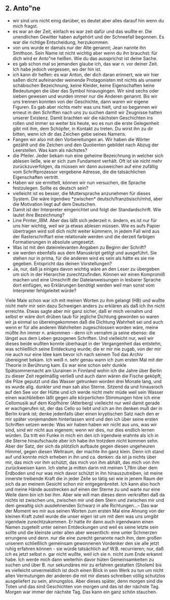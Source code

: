 ## 2. Anto"ne
- wir sind uns nicht einig darüber, es deutet aber alles darauf hin wenn du mich fragst.   
- es war an der Zeit, einfach es war zeit dafür und das wußte er. Die unendlichen Gewitter haben aufgehört und der Schneefall begonnen. Es war die richtige Entscheidung, herzukommen.   
- von uns wurde er damals nur der Alte genannt; Jean nannte ihn Smithson. Sein Name ist nicht wichtig aber wenn du ihn brauchst: für dich wird er Anto&quot;ne heißen. Wie du das aussprichst ist deine Sache.   
- es gab schon mal so jemanden glaube ich, das war n. vor deiner Zeit. Ich habe jedoch vergessen, wo der hin ist.    
- ich kann dir helfen: es war Anton, der dich daran erinnert, wie wir hier saßen dicht aufeinander weinende Protagonisten mit nichts als unserer schäbischen Bezeichnung, keine Kleider, keine Eigenschaften keine Bedeutungen die über das Symbol hinausgingen. Wir sind sechs oder sieben gewesen und wurden immer nur die Anderen genannt. Bis wir uns trennen konnten von der Geschichte, dann waren wir eigene Figuren. Es gab aber nichts mehr was uns hielt, und so begannen wir erneut in den Schriften nach uns zu suchen damit wir Zeugnisse hatten unserer Existenz. Damit brachten wir die nächsten Geschichten ins rollen und immer so weiter bis heute, wo es nun die erste Gelegenheit gibt mit ihm, dem Schöpfer, in Kontakt zu treten. Du wirst ihn zu dir bitten, wenn ich dir das Zeichen gebe seines Namens.    
	<li>Fangen wir also mit den Vorbereitungen an. Wir haben die Wörter gezählt und die Zeichen und den Quotienten gebildet nach Abzug der Leerstellen. Was kam als nächstes?</li>
	<li>die Pfeiler. Jeder bekam nun eine geheime Bezeichnung in welcher sich ablesen ließe, wie er sich zum Fundament verhält. Oft ist sie nicht mehr zurückzuverfolgen, da müssen wir dann ausweichen auf eine zufällig vom Schriftprozessor vergebene Adresse, die die tatsächlichen Eigenschaften vertritt.</li>
	<li>Haben wir sie ermittelt, können wir nun versuchen, die Sprache festzulegen. Sollte es deutsch sein?</li>
	<li>vielleicht ist es besser, die Muttersprache anzunehmen für dieses System. Die wäre irgendwo *zwischen* deutsch/französisch/mhd, aber die Motivation liegt auf dem Deutschen.</li>
	<li>Damit ist der Interpreter eingerichtet und folgt der Standardschrift. Wie lautet ihre Bezeichnung? </li>
	<li>Line Printer_IBM. Aber das läßt sich jederzeit n. ändern, es ist nur für uns hier wichtig, weil wir ja etwas ablesen müssen. Wie es aufs Papier übertragen wird soll dich nicht weiter kümmern, in jedem Fall wird aus der Rasterschriftart eine relationale werden und die derzeit farbigen Formatierungen in absolute umgesetzt. </li>
	<li>Was ist mit den dateirelevanten Angaben zu Beginn der Schrift?</li>
	<li>sie werden ebenfalls aus dem Manuskript getilgt und ausgeführt. Sie stehen nur in prima, für die anderen wird es sein als hätte es sie nie gegeben. Entspricht das deinen Vorstellungen?</li>
	<li>Ja, nur, daß ja einiges davon wichtig wäre an den Leser zu übergeben um sich in der Hierarchie zurechtzufinden. Können wir einen Kompromiß machen und eine Umschrift der Dateianweisungen in lesbarer Sprache dort einfügen, wo Erklärungen benötigt werden weil man sonst vom Interpreter fehlgeleitet würde?</li>
 Viele Male schon war ich mit meinen Worten zu ihm gelangt (HB) und wußte nicht mehr mir sein dazu Schweigen anders zu erklären als daß ich ihn nicht erreichte. Etwas sagte aber mir ganz sicher, daß er mich vernahm und selbst er wäre dort drüben taub für jegliche Dichtung geworden so waren wir ja einmal so übereingekommen daß die Dichtung Wahrheit sei und auch wenn er für alle anderen Wahrheiten zugeschlossen worden wäre, meine müßte ihn immer n. ankommen - denn ich vernahm ja seine ebenso: die längst aus dem Leben gezogenen Schriften. Und vielleicht nur, weil wir dieses beide wußten konnte überhaupt in der Vergangenheit das entstehn, was schließlich seine Entdeckung wurde; die er mir nie zugab, von der mir nie auch nur eine Idee kam bevor ich nach seinem Tod das Archiv übereignet bekam. Ich weiß n. sehr genau wann ich zum ersten Mal mit der Theorie in Berührung kam. Es war eine schon sehr dunkle Spätsommernacht am Uurainen in Finnland wohin ich die Jahre über Berlin zu dieser Zeit regelmäßig verließ und auch dann wären die Fische geköpft, die Pilze geputzt und das Wasser getrunken worden drei Monate lang, und es wurde allg. dunkler und man sah also Sterne. Sitzend da und hinausroch auf den See vor der Hütte und ich werde nicht mehr müde weil sein Wasser einen wachbleiben läßt gegen alle körperlichen Stimmungen höre ich eine Cellomusik auf dem Kopfhörer (Atterberg) vielleicht nur weil damit gerade er wachgerufen ist, der das Cello so liebt und ich an ihn denken muß der in Berlin krank ist; denke jedenfalls über einen kryptischen Satz nach den er mir später vonjemandem hinterlassen wird und den ich über seine ersten Schriften setzen werde: Was wir haben haben wir nicht aus uns, was wir sind, sind wir nicht aus eigenem; wenn wir dies, nur dies endlich lernen würden. Da tritt ein Funke in mich ein den ich irgendwie erahnte als ich in die Sterne hinaufschaute aber ich habe ihn trotzdem nicht kommen sehn. Aber der Satz, der sich da plötzlich aufbaute gegen diesen ungeheuren Himmel, gegen diesen Weltraum, der machte ihn ganz klein. Denn ich stand auf und konnte mich erheben in ihn und ca. denken: da ist ja nichts über mir, das mich vor ihm schützt, das mich von ihm abhält, das mich von ihm zurückweisen kann. Ich stehe ja mitten darin mit meinen 1,78m über dem Erdboden und nur was mich davor schützt in ihn hinauszutreiben, ist meine innerste treibende Kraft die in jeder Zelle so tätig sei wie in jenem Raum der sich da an meinem Gesicht schon mir entgegenbreitet. Ich kann also hoch und meine Hände ausstrecken auf einen der Sterne zu und warte nur eine Weile dann bin ich bei ihm. Aber wie will man dieses denn verkraften daß da nichts ist zwischen uns, zwischen mir und dem Stern und zwischen mir und dem gewaltig sich ausdehnenden Schwarz in alle Richtungen...– Das war der Moment wo mir aus seinen Worten zum ersten Mal eine Ahnung von der kleinen Kraft zuteil wurde die unser eigen ist um mit dem was uns umgibt irgendwie zurechtzukommen. Er hatte ihr dann auch irgendwann einen Namen zugeteilt unter seinen Entdeckungen und weil es seine letzte sein sollte und die kleinste unter allen aber wesentlich: eine unter Schmerzen errungene und denn. nur die eine zurecht genannte nach ihm, dem großen unserem schließlich gemeinsam gewonnenen Vordenker den sie alle jetzt ruhig erfahren können - sie würde tatsächlich auf W.B. recurrieren; nur, daß *ich* es jetzt selbst n. gar nicht wußte, weil ich sie n. nicht zum Ende erkannt habe. Ich werde mich dann weiterhin davor hüten Gemeinsamkeiten zu suchen und über B. nur sekundäres mir zu erfahren gestatten (Sholem) bis es vielleicht unvermeidlich ist doch einen Blick in sein Werk zu tun um nicht allen Vermutungen der anderen die mit mir dieses schreiben völlig schutzlos ausgeliefert zu sein, ahnungslos. Aber dieses später, denn morgen sind die Toten und das sind Geschichten von morgen und das ist der nächste Tag. Morgen war immer der nächste Tag. Das kann ein ganz schön stauchen.   
